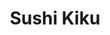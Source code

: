 ---
layout: place
title: "Sushi Kiku"
permalink: /georgia/atlanta/sushi-kiku.html
stateAbbr: GA
stateName: Georgia
cityName: Atlanta
seo:
  name: "Sushi Kiku"
  type: Restaurant
  links: https://www.sushikikuatlanta.com/
description: "Informal eatery presenting Japanese entrees & sushi rolls, plus tempura cheesecake for dessert. Looking for sushi in Atlanta, Georgia? Check out Sushi Kiku f..."
place_id: ChIJMfxHNeIF9YgRwtPLtRoN47I
photos:
  - name: >-
      places/ChIJMfxHNeIF9YgRwtPLtRoN47I/photos/AeeoHcKx4iR1Kd6uttNTq9pkXv4Ravl8jvGXHVsfz_BDKSFCdNQVoq1-JLE-zwCnMtjL3-q3icIepJ7SdRQw195J_FY8_u8KN3dvKpuQdITFQAUvemM8vVb8aLrMbzKEWgkvG5wPX5JrOSJ6OD28DcREN6w5LP_vckXKiFD-eo4Kgl1An8sbSYkt1SxRW8oRvg5bJUvoFS90RWx4YW8TytjLxhSdJz-kLbufhZtyT8kULbU05OUFI9Ca7BR7taKbg3VTlGDGqKpTrs35MkPjcspH9eHb5eLQbwPW19VjwGdeQy_ntzVvJptsYVSZALEfnNfVhVz5EjKuLOJurIVvoYafxn_DCQf7sjDWnHkzjaOUU4K5JwKFgDoAH4gmGmaQWWKB8zntYAeCOye4H04tBx1fLx-TDp_ajjML1qTBk8O2JKluTQ
    widthPx: 4000
    heightPx: 2252
    authorAttributions:
      - displayName: Lee Lee Williams
        uri: https://maps.google.com/maps/contrib/110028932608900272559
        photoUri: >-
          https://lh3.googleusercontent.com/a/ACg8ocIcX1DId8j-hX-pxfuCgWvkYHqj3FiSnJ80Or7WCuspMFUYoQ=s100-p-k-no-mo
    flagContentUri: >-
      https://www.google.com/local/imagery/report/?cb_client=maps_api_places.places_api&image_key=!1e10!2sCIHM0ogKEICAgIDrmvOiQA&hl=en-US
    googleMapsUri: >-
      https://www.google.com/maps/place//data=!3m4!1e2!3m2!1sCIHM0ogKEICAgIDrmvOiQA!2e10!4m2!3m1!1s0x88f505e23547fc31:0xb2e30d1ab5cbd3c2
  - name: >-
      places/ChIJMfxHNeIF9YgRwtPLtRoN47I/photos/AeeoHcLoJUVmpDU2dR5aZ1U0ZpWG1XqnC88vOIKqDNv0IYSoo7afKT4xRJhKNo068Ce0bcZ8wtHZtRLhcMA5EtcsZfj6AlQQ23qnqkYGLxnOZ2UTZnNOrcApeCivBFmrRV_dO0S4cNwDUfKRwFIciQoEYPLM1MJwXMXu23lSFKggq_cAKjgwf0WZ_hJ0eNa6-QB-SNstjXOu5CjXw02oJAy9Ou-EEf2Y2HDd8NhSGUH6bqQRNbnlOBDseIEQ1zwDe1a7o5bHOJA-i7YNgEA_Q94X1nDNza6DoO9nfr0BFgciFkrlQf_BK7yUxLPtoNcn76xLLlE6wf7dUOHOI6Sb1wDZcqNfHeIO0kimfgpp9w0a-hSZgh8hAkIatcqG_m3tiQ5U1IRjt241CyQaK_T2ZhrvVKYw5q4m-mHFm05AkznGX0x71zDuVdgvSXuFiNRpDA
    widthPx: 4000
    heightPx: 2252
    authorAttributions:
      - displayName: Jana Viochnova
        uri: https://maps.google.com/maps/contrib/117000551736551810087
        photoUri: >-
          https://lh3.googleusercontent.com/a-/ALV-UjWDk2uHYzCfrpVC-CqovK9Y6vcqtSR0zoUKSFewqiFLuaMCLnXe=s100-p-k-no-mo
    flagContentUri: >-
      https://www.google.com/local/imagery/report/?cb_client=maps_api_places.places_api&image_key=!1e10!2sCIABIhADyddmqRKB_mevtgcAACVL&hl=en-US
    googleMapsUri: >-
      https://www.google.com/maps/place//data=!3m4!1e2!3m2!1sCIABIhADyddmqRKB_mevtgcAACVL!2e10!4m2!3m1!1s0x88f505e23547fc31:0xb2e30d1ab5cbd3c2
  - name: >-
      places/ChIJMfxHNeIF9YgRwtPLtRoN47I/photos/AeeoHcKvgYWidCL_N16Z3qZfpVccY_DIbzfRVdb4JdHkTRUl6W9ixZP0Qw54Q70P4C1kkq0TK3DWGiEyyKj_sQpCqJC8ND5t2ZkLPtkn2SKlcJGAqJ75mDf8Hbng0PwQ3RGysP6W9VjsNO6CRXFx7fVVP-jFUfdN8CZc8hvt507cH0MAbgmMt4cAktXC9-NKsW3QDklTNrd_8T8-tc8k5u_oPO73RFSfe3XfzURoehIIDaGvcN3nhCrdr2Txd8sewpRqxu1vhc3p3VI53txNAYBABlVlhyBBZxcq7vuigTSvZwd37EkTWEd3Y5L0yA6SW1SdbYl4naeCBNMgEGz0OOH8tlc1nym-YzJOCFW9N_ue_TOIHHON9_dTmLmoTV7IjfZuF0H9C1M_UIVWnodWpDQDzZqhW6EWYEs_y47gCp5U3eM
    widthPx: 1290
    heightPx: 1069
    authorAttributions:
      - displayName: S B
        uri: https://maps.google.com/maps/contrib/115982411911410632514
        photoUri: >-
          https://lh3.googleusercontent.com/a-/ALV-UjXVqvB5-giDaE_b9XEdr9kCP1cD8leBAwhlB-fL5Y7ef8uJuSfhfA=s100-p-k-no-mo
    flagContentUri: >-
      https://www.google.com/local/imagery/report/?cb_client=maps_api_places.places_api&image_key=!1e10!2sCIHM0ogKEICAgIDT4JLqHg&hl=en-US
    googleMapsUri: >-
      https://www.google.com/maps/place//data=!3m4!1e2!3m2!1sCIHM0ogKEICAgIDT4JLqHg!2e10!4m2!3m1!1s0x88f505e23547fc31:0xb2e30d1ab5cbd3c2
  - name: >-
      places/ChIJMfxHNeIF9YgRwtPLtRoN47I/photos/AeeoHcJQl02zTf5o7DwTag1MKakdTh8V1ZRpzw83D7VkmJn8iTk9LdOqCNr0gYHWyReP1g9uxHS7KvzYAJCe5ScZrDsx8IT7xEVsEhG_DDZl77b_LBTno4IfolIAAkFo9FBSyfB9aX54n2KkJSzaTy3iXBzrPF96Zwmfwc2gq6UmVdfz8yvp_LFaBSKJnZlnMY52p_REusQX-SSC2r15-FDV4uLNRSlrSAxooWg14DbjBwgKhN8mhvYPuNWfPH0vSkhw8HO5UqaoKQasjf5SuWCEryw_p0MnG-YIlIGIgAct6aya6NAP1sfnB1YuhZT_LJZ_rleXdMWwPY5nmbDl86WRzmjburgpEfpUBCLC4Ykc4nqSiG42RAA1UywD92cqoEmyffzXIrEFwOjTmKxAZu_kToYhTCiOJ7rFVCiucMedQFScawiw
    widthPx: 1514
    heightPx: 1021
    authorAttributions:
      - displayName: S B
        uri: https://maps.google.com/maps/contrib/115982411911410632514
        photoUri: >-
          https://lh3.googleusercontent.com/a-/ALV-UjXVqvB5-giDaE_b9XEdr9kCP1cD8leBAwhlB-fL5Y7ef8uJuSfhfA=s100-p-k-no-mo
    flagContentUri: >-
      https://www.google.com/local/imagery/report/?cb_client=maps_api_places.places_api&image_key=!1e10!2sCIHM0ogKEICAgIDT4JLq7gE&hl=en-US
    googleMapsUri: >-
      https://www.google.com/maps/place//data=!3m4!1e2!3m2!1sCIHM0ogKEICAgIDT4JLq7gE!2e10!4m2!3m1!1s0x88f505e23547fc31:0xb2e30d1ab5cbd3c2
  - name: >-
      places/ChIJMfxHNeIF9YgRwtPLtRoN47I/photos/AeeoHcLasaRyH6hNMfkb0njcW6RJPlk9lzrrn-uLqUh-ixnJJRtmm8CUfn7HZz0Ajd6CT92tbDpmpxCjSEzsreB3zYBKh2i1D7fNBJLWdd4diyIy6dgSFoqPme-ODP9fp6srIuyU-6IzkXBnc8Aa9sICuFM37IokLddWqvz4vhKb8XmWSCaVi283Bakvz-9YfhmcP3XqatUvzx2YykKMpXKhoWD3D8o7BXlTo8-U_u7eg23TwN4V7mu6dnDRB6DfVKRuuOQeB4-BPJBQdiH5qIOVpXj_AcSMiKEuKEoh-b_0YfhnbmEjwCS-3TH6FuaNkm7CMz5te6-T3HqZjAMKlR-WWdN1Ak0RTjQLb5ppVt496Ew5NhbvlA4LPg-WZ1FUkGzrLKFdnG6tUKtRwEj_3hnxXzRRo4UI_3QBOMDOqTkoPxP8Rw
    widthPx: 3000
    heightPx: 4000
    authorAttributions:
      - displayName: Crystal Telesford
        uri: https://maps.google.com/maps/contrib/110511459790075330068
        photoUri: >-
          https://lh3.googleusercontent.com/a-/ALV-UjUEvbrqpHCf8R3l48TEMMfquOT8M4NrNjDDA18uwlK3ydFxFoMTlg=s100-p-k-no-mo
    flagContentUri: >-
      https://www.google.com/local/imagery/report/?cb_client=maps_api_places.places_api&image_key=!1e10!2sCIHM0ogKEICAgICZj4eVRA&hl=en-US
    googleMapsUri: >-
      https://www.google.com/maps/place//data=!3m4!1e2!3m2!1sCIHM0ogKEICAgICZj4eVRA!2e10!4m2!3m1!1s0x88f505e23547fc31:0xb2e30d1ab5cbd3c2
  - name: >-
      places/ChIJMfxHNeIF9YgRwtPLtRoN47I/photos/AeeoHcJ1ChcANwGUpXMOM1l6ijLeUISnwdLw0fAgU7CKgyyFb6lzsTjOb52IzXzIhwKJNEgYTDY6N7X_6S-_yTQgg4amz09nbAbHWV6CKJT0k7ughiVDULi2UoZ8VIyR59OXMaBqtnlh7tUkqbY-3pyBQEhAdmzhXOTqcZGnwXO10VsyV-16etYEgFuytwY0cbKgOd0n5p3ZMYsdu--Mzp62bUrHZSbRHLy0bT6gQ-boJby6000leWyvzrlAkeiEcUCQHxAxh-FCDNOzDXzVeFl_X8CHdHEIl2S6RHlrHFFVMVWaVovrYF1qH0nkzudWiE03hXPm_rPL9euax8XYNsTgKeZWYbTl4huLFhkUrmLxgJkraGNTKjdiNZj5v3iCPseVFSM7wzMMIbaKgKn2w5t6hyKHRLo4-oQFE3KDrRt3TEwXOw
    widthPx: 4032
    heightPx: 3024
    authorAttributions:
      - displayName: Melissa Kim
        uri: https://maps.google.com/maps/contrib/111317788344680856767
        photoUri: >-
          https://lh3.googleusercontent.com/a-/ALV-UjXWLGBewnk_hrUzNCY4T_Qrcu8gbTaN40uW_dEX4_JY_nV1mQ8G=s100-p-k-no-mo
    flagContentUri: >-
      https://www.google.com/local/imagery/report/?cb_client=maps_api_places.places_api&image_key=!1e10!2sCIHM0ogKEICAgICMpqv7Bg&hl=en-US
    googleMapsUri: >-
      https://www.google.com/maps/place//data=!3m4!1e2!3m2!1sCIHM0ogKEICAgICMpqv7Bg!2e10!4m2!3m1!1s0x88f505e23547fc31:0xb2e30d1ab5cbd3c2
  - name: >-
      places/ChIJMfxHNeIF9YgRwtPLtRoN47I/photos/AeeoHcLPObBre3UxzyCDSDAOK4Q_Z6UQzUFx_2tqL4dAWRBCVx8sQ2tfranDO4N74ax-SmW9jY1oAO9aaFIE-H9XWdN47jQkO3hf5BbqWPtGzAsCSPDQrPzNuGgZJJY2gy2zb_iHQDnOe-J6MUBqG7HnUNGWLBnwj2o4aDidkyA3CloIi0gb9zc2blTjYcz_QKJy1r98n5qYuXm4eZ5B1XF869_bqdv1wyUHcIRDFu_ptG9brQ0WDBFNHcsT9OAEJx-U3wk4tDaLUZmzstf20y3MOLol4d3KdywRHfbw0ImASeLds3hO4lHdMKI5Z9nCSmqWXJf-rRggkCobFYTdJWW2aJqH1sckgQyeBgDYtcoYG9tYUrOQIapZc7Ty6YR8yaLfI00IQWDGHw-nZ1oGSvo7_RTL9c9YGnfro1C89tBzBYOslQ
    widthPx: 3000
    heightPx: 4000
    authorAttributions:
      - displayName: Trang T.
        uri: https://maps.google.com/maps/contrib/105427771826657887552
        photoUri: >-
          https://lh3.googleusercontent.com/a-/ALV-UjXgIc-Hvwe3gRW4x9hCbvdBAmyiqry4texVqLa7Sh9rxjfkaeT3tg=s100-p-k-no-mo
    flagContentUri: >-
      https://www.google.com/local/imagery/report/?cb_client=maps_api_places.places_api&image_key=!1e10!2sCIHM0ogKEICAgIDdjcuIMg&hl=en-US
    googleMapsUri: >-
      https://www.google.com/maps/place//data=!3m4!1e2!3m2!1sCIHM0ogKEICAgIDdjcuIMg!2e10!4m2!3m1!1s0x88f505e23547fc31:0xb2e30d1ab5cbd3c2
  - name: >-
      places/ChIJMfxHNeIF9YgRwtPLtRoN47I/photos/AeeoHcLeLTiVCdgaBOJ6QOsvBBQviSxryFPs1cNbYYwMuDgSN5dXHeGX-7_y3ZG1wtl_mckG_aSHcrBaduWI-2aAZwzTTnR54ByX76wjwv4NBgmB0PP8mNaRKtWuVwPITYDRg9RJyvYIkFAGWEnYwkP3wH_YPFqt20fvT-evtf8KF7d9e3_g17piizbIypJH4_KOpqV3baYZ9NW3Gz71e8QrFpgzJqIEZkF_6zEhTctdq752aXvYOBb1A8UjkQ5cD7nAsuwDpVxwR_ZRDn5d82QxTBgAN9RmcXD08VDC8BtMdxk6fhswWJCdyPCVwSNAAm9LnCdQ_ocR-rqMGna_1NWokEFskPcgMbdTBZI4LvgXdoSCWSgjGNMlBvgX6eO0SNdn2Jw9SFtFw2MjKT1ZSpiCasSQZERJTwbpmdAiAvVLOrx8Io3y
    widthPx: 2160
    heightPx: 2160
    authorAttributions:
      - displayName: Nita LaNee'
        uri: https://maps.google.com/maps/contrib/100789618389979312378
        photoUri: >-
          https://lh3.googleusercontent.com/a-/ALV-UjVBFJtKZalCQj7fD_RsV3zHjq9BRAoRGS_q4afCl7t0rT73wp9tzg=s100-p-k-no-mo
    flagContentUri: >-
      https://www.google.com/local/imagery/report/?cb_client=maps_api_places.places_api&image_key=!1e10!2sCIHM0ogKEICAgIDU363HyAE&hl=en-US
    googleMapsUri: >-
      https://www.google.com/maps/place//data=!3m4!1e2!3m2!1sCIHM0ogKEICAgIDU363HyAE!2e10!4m2!3m1!1s0x88f505e23547fc31:0xb2e30d1ab5cbd3c2
  - name: >-
      places/ChIJMfxHNeIF9YgRwtPLtRoN47I/photos/AeeoHcJIeBiPH2-w_GHvib0IKnt0hZadcuwdffQmlpaOhTv0-oh2QxH8YFOJsHHzOxC0pQexPW_tO8arbBnrsxU8AVxw9xdd1ZoaNSLKIpEVwxI3FPdVVxy0Efv8sEcbzRno3Ea2wwKVDK96owH5vUnuF72d68jESgRZOhSuTWA5XZ20wjPzi6x30COPUEoYgqfkH2gs62xXHBxHqPnga1YWIkq2qN8SOW5sQsED_NgV7NqksEUO6D2JGO1PcVjoOJqbX1OoZapOk38oEn1F6sXGuyc93WVp4AjfWqcxvidiv4S99NealmWe2ey_RmYAUL83tYf4-wighuriaW_KqEweoO7SWnG70Gp8BxrMzPuF5OgGoCCW1qwdQ75ShLfUHA4vukEyCpWRFCKK2IPViULfotAr-L7e4r3bGZZg_kJWBLJmwA
    widthPx: 4032
    heightPx: 2268
    authorAttributions:
      - displayName: Kevin Woods
        uri: https://maps.google.com/maps/contrib/115709906678412343230
        photoUri: >-
          https://lh3.googleusercontent.com/a-/ALV-UjUOW_O7q1lvmcMznC15WC8helX10tiSFHf52w-kCQPgxgCg0W9x=s100-p-k-no-mo
    flagContentUri: >-
      https://www.google.com/local/imagery/report/?cb_client=maps_api_places.places_api&image_key=!1e10!2sCIHM0ogKEICAgIC3-5mxaA&hl=en-US
    googleMapsUri: >-
      https://www.google.com/maps/place//data=!3m4!1e2!3m2!1sCIHM0ogKEICAgIC3-5mxaA!2e10!4m2!3m1!1s0x88f505e23547fc31:0xb2e30d1ab5cbd3c2
  - name: >-
      places/ChIJMfxHNeIF9YgRwtPLtRoN47I/photos/AeeoHcILNdejubynNHutnDiQ7Abi1R83mzq6VBkPlwf5uOdG8REOWl0K0mlluJW-H0wCuFMxZIlpr1MXjp4YD9D5Ba8jeP3CHXCDr4lm8LbSIBdoSd4a0I8LSitc4FY-4mTwPKGO8QXiuNaXTzBOBl5CFN7ZKw8XAsLeT-ZG_CEVySB-zoFiDVtK4fFq1kAaAXrjgA4pXHFDHGHQ4OTxMEuMQSCAI2RMK-PXkj95wWXNrrkh2E_XeCSBl78jJ691eOv00djeXyc-opTqrZhvJfH1xZVv07G4sG0O_VxjgB-mnCx9xOZy9urqQIhiHep9u5CDZYqcymr_A__ZD_7TuMd6uMzOjUfQMk62q8ht7wbfD5O5MrXgJrQEkaFBioBzSl9PZhJkJZzKiWWnOmlUjlmkuCADIjW9Lsk0loP5LGvpZeJldQ
    widthPx: 3024
    heightPx: 4032
    authorAttributions:
      - displayName: Tulip Pansak
        uri: https://maps.google.com/maps/contrib/108934946984202361217
        photoUri: >-
          https://lh3.googleusercontent.com/a-/ALV-UjWQYBwqQ9fN_MgzrdlHTyg7EM7m01jSbdx_MuI_ODzXZlvTWQPf3Q=s100-p-k-no-mo
    flagContentUri: >-
      https://www.google.com/local/imagery/report/?cb_client=maps_api_places.places_api&image_key=!1e10!2sCIHM0ogKEICAgMDg4M7jcg&hl=en-US
    googleMapsUri: >-
      https://www.google.com/maps/place//data=!3m4!1e2!3m2!1sCIHM0ogKEICAgMDg4M7jcg!2e10!4m2!3m1!1s0x88f505e23547fc31:0xb2e30d1ab5cbd3c2
address: 2770 Lenox Rd NE, Atlanta, GA 30324, USA
street: 2770 Lenox Rd NE
city: Atlanta
state: GA
zip: '30324'
country: USA
neighborhood: Buckhead
latitude: '33.831007'
longitude: '-84.356819'
accessibility_options:
  wheelchairAccessibleParking: true
  wheelchairAccessibleEntrance: true
  wheelchairAccessibleRestroom: true
  wheelchairAccessibleSeating: true
business_status: OPERATIONAL
name: Sushi Kiku
google_maps_links:
  directionsUri: >-
    https://www.google.com/maps/dir//''/data=!4m7!4m6!1m1!4e2!1m2!1m1!1s0x88f505e23547fc31:0xb2e30d1ab5cbd3c2!3e0
  placeUri: https://maps.google.com/?cid=12890160966834836418
  writeAReviewUri: >-
    https://www.google.com/maps/place//data=!4m3!3m2!1s0x88f505e23547fc31:0xb2e30d1ab5cbd3c2!12e1
  reviewsUri: >-
    https://www.google.com/maps/place//data=!4m4!3m3!1s0x88f505e23547fc31:0xb2e30d1ab5cbd3c2!9m1!1b1
  photosUri: >-
    https://www.google.com/maps/place//data=!4m3!3m2!1s0x88f505e23547fc31:0xb2e30d1ab5cbd3c2!10e5
primary_type: Sushi Restaurant
opening_hours:
  regular: null
  current: null
secondary_opening_hours:
  regular:
    weekdayDescriptions: null
    type: null
  current:
    weekdayDescriptions: null
    type: null
phone: (404) 467-4544
price_level: PRICE_LEVEL_MODERATE
price_range: $20 &ndash; $30
rating: '4.4'
rating_count: 757
website: https://www.sushikikuatlanta.com/
reviews:
  - name: >-
      places/ChIJMfxHNeIF9YgRwtPLtRoN47I/reviews/ChdDSUhNMG9nS0VJQ0FnTURnNE03amdnRRAB
    relativePublishTimeDescription: a month ago
    rating: 5
    text:
      text: >-
        I love this restaurant! it’s my go to ATL sushi spot! if you’re looking
        for a lowkey, great quality sushi place this is it. their sushi rolls
        are comparable to fancy sushi restaurants and every roll I’ve ordered
        has exceeded my expectations. also did I mention you can customize your
        rolls? I’ve gotten everything from the miso soup to chirashi don which
        leaves me wanting to come back every time. My boyfriend loves their
        fried calamari so we get that often as well. Salmon nigiri is fire!
        prices are amaazing love you guys every person working here is so
        incredible too.
      languageCode: en
    originalText:
      text: >-
        I love this restaurant! it’s my go to ATL sushi spot! if you’re looking
        for a lowkey, great quality sushi place this is it. their sushi rolls
        are comparable to fancy sushi restaurants and every roll I’ve ordered
        has exceeded my expectations. also did I mention you can customize your
        rolls? I’ve gotten everything from the miso soup to chirashi don which
        leaves me wanting to come back every time. My boyfriend loves their
        fried calamari so we get that often as well. Salmon nigiri is fire!
        prices are amaazing love you guys every person working here is so
        incredible too.
      languageCode: en
    authorAttribution:
      displayName: Tulip Pansak
      uri: https://www.google.com/maps/contrib/108934946984202361217/reviews
      photoUri: >-
        https://lh3.googleusercontent.com/a-/ALV-UjWQYBwqQ9fN_MgzrdlHTyg7EM7m01jSbdx_MuI_ODzXZlvTWQPf3Q=s128-c0x00000000-cc-rp-mo-ba3
    publishTime: '2025-02-22T00:54:22.879309Z'
    flagContentUri: >-
      https://www.google.com/local/review/rap/report?postId=ChdDSUhNMG9nS0VJQ0FnTURnNE03amdnRRAB&d=17924085&t=1
    googleMapsUri: >-
      https://www.google.com/maps/reviews/data=!4m6!14m5!1m4!2m3!1sChdDSUhNMG9nS0VJQ0FnTURnNE03amdnRRAB!2m1!1s0x88f505e23547fc31:0xb2e30d1ab5cbd3c2
  - name: >-
      places/ChIJMfxHNeIF9YgRwtPLtRoN47I/reviews/ChZDSUhNMG9nS0VJQ0FnSURueFp5SUFREAE
    relativePublishTimeDescription: 6 months ago
    rating: 3
    text:
      text: >-
        I understand that great sushi is likely hard to come by in a landlocked
        city like Atlanta, and the food here is decent, but I don't appreciate
        the deceptive pricing.


        All the sushi is listed at fifty percent off, and that clearly draws a
        crowd, but since the list price is so far above market rate, it
        basically offsets any discount the customer may have enjoyed. They don't
        even list prices on their paper menu, which seems dishonest. Instead you
        scan a QR code menu, which will give you prices, but only some of the
        pictures load, so you don't really know what you're getting.


        The food itself is pretty good. The miso soup comes with fresh
        mushrooms, which is a nice touch, and the ginger salad dressing is fresh
        and tangy.


        The sushi is fresh but don't expect any frills on the regular roll...
        The best bang for your buck is probably the Rainbow Roll, although it
        also seems like pains have been taken to conceal the price of it.


        Eel roll is a little more oily than I'm used to, which made it difficult
        to taste the other fresh fish I ordered.


        The staff is very friendly, but the vibe here is... Strange. The music
        is a bizarre mix of country music and top 40 hits. Could benefit from
        some simple strings and a running fountain or something.
      languageCode: en
    originalText:
      text: >-
        I understand that great sushi is likely hard to come by in a landlocked
        city like Atlanta, and the food here is decent, but I don't appreciate
        the deceptive pricing.


        All the sushi is listed at fifty percent off, and that clearly draws a
        crowd, but since the list price is so far above market rate, it
        basically offsets any discount the customer may have enjoyed. They don't
        even list prices on their paper menu, which seems dishonest. Instead you
        scan a QR code menu, which will give you prices, but only some of the
        pictures load, so you don't really know what you're getting.


        The food itself is pretty good. The miso soup comes with fresh
        mushrooms, which is a nice touch, and the ginger salad dressing is fresh
        and tangy.


        The sushi is fresh but don't expect any frills on the regular roll...
        The best bang for your buck is probably the Rainbow Roll, although it
        also seems like pains have been taken to conceal the price of it.


        Eel roll is a little more oily than I'm used to, which made it difficult
        to taste the other fresh fish I ordered.


        The staff is very friendly, but the vibe here is... Strange. The music
        is a bizarre mix of country music and top 40 hits. Could benefit from
        some simple strings and a running fountain or something.
      languageCode: en
    authorAttribution:
      displayName: Adam Crain
      uri: https://www.google.com/maps/contrib/117224246405418887841/reviews
      photoUri: >-
        https://lh3.googleusercontent.com/a/ACg8ocLvzfb3akwLp-AGF-TQvwvPOzkpT6BvTDuspIgCQI_1lc1zeQ=s128-c0x00000000-cc-rp-mo-ba2
    publishTime: '2024-10-07T22:03:06.272229Z'
    flagContentUri: >-
      https://www.google.com/local/review/rap/report?postId=ChZDSUhNMG9nS0VJQ0FnSURueFp5SUFREAE&d=17924085&t=1
    googleMapsUri: >-
      https://www.google.com/maps/reviews/data=!4m6!14m5!1m4!2m3!1sChZDSUhNMG9nS0VJQ0FnSURueFp5SUFREAE!2m1!1s0x88f505e23547fc31:0xb2e30d1ab5cbd3c2
  - name: >-
      places/ChIJMfxHNeIF9YgRwtPLtRoN47I/reviews/ChdDSUhNMG9nS0VJQ0FnTURBcmJfd2dnRRAB
    relativePublishTimeDescription: 2 months ago
    rating: 5
    text:
      text: >-
        I used to come here because I lived right down the street and it was the
        closest sushi restaurant to my house. Now I come back because even after
        moving to Florida, I miss this place! Their rolls are always so good and
        you can't beat the prices. Lion King roll, Volcano roll, and Sakura
        rolls are my go-to orders. I prefer this place for dinner vs lunch as
        the rolls are made fresh vs buffet. It will always be one of my favorite
        spots.
      languageCode: en
    originalText:
      text: >-
        I used to come here because I lived right down the street and it was the
        closest sushi restaurant to my house. Now I come back because even after
        moving to Florida, I miss this place! Their rolls are always so good and
        you can't beat the prices. Lion King roll, Volcano roll, and Sakura
        rolls are my go-to orders. I prefer this place for dinner vs lunch as
        the rolls are made fresh vs buffet. It will always be one of my favorite
        spots.
      languageCode: en
    authorAttribution:
      displayName: Linda Eubanks Nale
      uri: https://www.google.com/maps/contrib/105319737752034675570/reviews
      photoUri: >-
        https://lh3.googleusercontent.com/a-/ALV-UjVF7Bqn2SWqJXl7FJmrfRNFJp3H_HY_tgw5_JPETiqCy7pjedGw=s128-c0x00000000-cc-rp-mo-ba4
    publishTime: '2025-02-11T04:52:08.778074Z'
    flagContentUri: >-
      https://www.google.com/local/review/rap/report?postId=ChdDSUhNMG9nS0VJQ0FnTURBcmJfd2dnRRAB&d=17924085&t=1
    googleMapsUri: >-
      https://www.google.com/maps/reviews/data=!4m6!14m5!1m4!2m3!1sChdDSUhNMG9nS0VJQ0FnTURBcmJfd2dnRRAB!2m1!1s0x88f505e23547fc31:0xb2e30d1ab5cbd3c2
  - name: >-
      places/ChIJMfxHNeIF9YgRwtPLtRoN47I/reviews/ChZDSUhNMG9nS0VJQ0FnSUNmbWJhX1d3EAE
    relativePublishTimeDescription: 3 months ago
    rating: 5
    text:
      text: >-
        I went with a large group of family, 14 of us, and they sat us in the
        back room. We've been there many times, and it felt like going to an old
        friends house. The service was great, food was delicious, and everyone
        ate their fill. Thank you Sushi Kiku for a great meal!
      languageCode: en
    originalText:
      text: >-
        I went with a large group of family, 14 of us, and they sat us in the
        back room. We've been there many times, and it felt like going to an old
        friends house. The service was great, food was delicious, and everyone
        ate their fill. Thank you Sushi Kiku for a great meal!
      languageCode: en
    authorAttribution:
      displayName: Carlos E. Marciales
      uri: https://www.google.com/maps/contrib/101597837675250143042/reviews
      photoUri: >-
        https://lh3.googleusercontent.com/a-/ALV-UjUpOJ6CRIR6MJ5VQw0Sh9ln6xzB4jNggz4Ip-qG3Ip4yHJNq8u9CA=s128-c0x00000000-cc-rp-mo-ba4
    publishTime: '2024-12-30T14:37:48.551963Z'
    flagContentUri: >-
      https://www.google.com/local/review/rap/report?postId=ChZDSUhNMG9nS0VJQ0FnSUNmbWJhX1d3EAE&d=17924085&t=1
    googleMapsUri: >-
      https://www.google.com/maps/reviews/data=!4m6!14m5!1m4!2m3!1sChZDSUhNMG9nS0VJQ0FnSUNmbWJhX1d3EAE!2m1!1s0x88f505e23547fc31:0xb2e30d1ab5cbd3c2
  - name: >-
      places/ChIJMfxHNeIF9YgRwtPLtRoN47I/reviews/ChZDSUhNMG9nS0VJQ0FnSUN2b1BycWJBEAE
    relativePublishTimeDescription: 4 months ago
    rating: 1
    text:
      text: >-
        burnt food. the udon was really bland too, and there was barely any
        flavor. I've been here before, and their food is usually ok. But this
        time they really dropped the ball. I paid $26 for this? C'mon...
      languageCode: en
    originalText:
      text: >-
        burnt food. the udon was really bland too, and there was barely any
        flavor. I've been here before, and their food is usually ok. But this
        time they really dropped the ball. I paid $26 for this? C'mon...
      languageCode: en
    authorAttribution:
      displayName: Lee
      uri: https://www.google.com/maps/contrib/106548381552636427032/reviews
      photoUri: >-
        https://lh3.googleusercontent.com/a/ACg8ocLnz7UFMSdI5vvXY697y_u1sHk9Edu1UcKliiNDxUrya94G=s128-c0x00000000-cc-rp-mo
    publishTime: '2024-12-07T03:23:24.791458Z'
    flagContentUri: >-
      https://www.google.com/local/review/rap/report?postId=ChZDSUhNMG9nS0VJQ0FnSUN2b1BycWJBEAE&d=17924085&t=1
    googleMapsUri: >-
      https://www.google.com/maps/reviews/data=!4m6!14m5!1m4!2m3!1sChZDSUhNMG9nS0VJQ0FnSUN2b1BycWJBEAE!2m1!1s0x88f505e23547fc31:0xb2e30d1ab5cbd3c2
parking_options:
  freeParkingLot: true
  freeStreetParking: true
payment_options:
  acceptsCreditCards: true
  acceptsDebitCards: true
  acceptsCashOnly: false
  acceptsNfc: true
allow_dogs: null
curbside_pickup: true
delivery: true
dine_in: true
good_for_children: true
good_for_groups: true
good_for_sports: null
live_music: false
menu_for_children: false
outdoor_seating: false
reservable: true
restroom: true
serves_beer: true
serves_breakfast: false
serves_brunch: false
serves_cocktails: true
serves_coffee: null
serves_dinner: true
serves_dessert: true
serves_lunch: true
serves_vegetarian_food: null
serves_wine: true
takeout: true
summary: >-
  Informal eatery presenting Japanese entrees & sushi rolls, plus tempura
  cheesecake for dessert.

---
